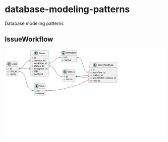 # database-modeling-patterns
Database modeling patterns

## IssueWorkflow
![IssueWorkflow](IssueWorkflow/er-diagram.png)
